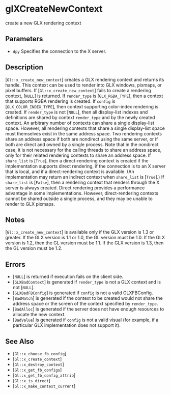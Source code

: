 # glXCreateNewContext
create a new GLX rendering context

## Parameters
- `dpy`
  Specifies the connection to the X server.

## Description
[`Gl::x_create_new_context`] creates a GLX rendering context and
  returns its handle. This context can be used to render into GLX
  windows, pixmaps, or pixel buffers. If [`Gl::x_create_new_context`]
  fails to create a rendering context, [`NULL`] is returned.
If `render_type` is [`GLX_RGBA_TYPE`], then a context that supports
  RGBA rendering is created. If `config` is [`GLX_COLOR_INDEX_TYPE`],
  then context supporting color-index rendering is created.
If `render_type` is not [`NULL`], then all display-list indexes and
  definitions are shared by context `render_type` and by the newly
  created context. An arbitrary number of contexts can share a single
  display-list space. However, all rendering contexts that share a
  single display-list space must themselves exist in the same address
  space. Two rendering contexts share an address space if both are
  nondirect using the same server, or if both are direct and owned by a
  single process. Note that in the nondirect case, it is not necessary
  for the calling threads to share an address space, only for their
  related rendering contexts to share an address space.
If `share_list` is [`True`], then a direct-rendering context is
  created if the implementation supports direct rendering, if the
  connection is to an X server that is local, and if a direct-rendering
  context is available. (An implementation may return an indirect
  context when `share_list` is [`True`].) If `share_list` is [`False`],
  then a rendering context that renders through the X server is always
  created. Direct rendering provides a performance advantage in some
  implementations. However, direct-rendering contexts cannot be shared
  outside a single process, and they may be unable to render to GLX
  pixmaps.

## Notes
[`Gl::x_create_new_context`] is available only if the GLX version is
  1.3 or greater.
If the GLX version is 1.1 or 1.0, the GL version must be 1.0. If the
  GLX version is 1.2, then the GL version must be 1.1. If the GLX
  version is 1.3, then the GL version must be 1.2.

## Errors
- [`NULL`] is returned if execution fails on the client side.
- [`GLXBadContext`] is generated if `render_type` is not a GLX context
  and is not [`NULL`].
- [`GLXBadFBConfig`] is generated if `config` is not a valid
  GLXFBConfig.
- [`BadMatch`] is generated if the context to be created would not share
  the address space or the screen of the context specified by
  `render_type`.
- [`BadAlloc`] is generated if the server does not have enough resources
  to allocate the new context.
- [`BadValue`] is generated if `config` is not a valid visual (for
  example, if a particular GLX implementation does not support it).

## See Also
- [`Gl::x_choose_fb_config`]
- [`Gl::x_create_context`]
- [`Gl::x_destroy_context`]
- [`Gl::x_get_fb_configs`]
- [`Gl::x_get_fb_config_attrib`]
- [`Gl::x_is_direct`]
- [`Gl::x_make_context_current`]
